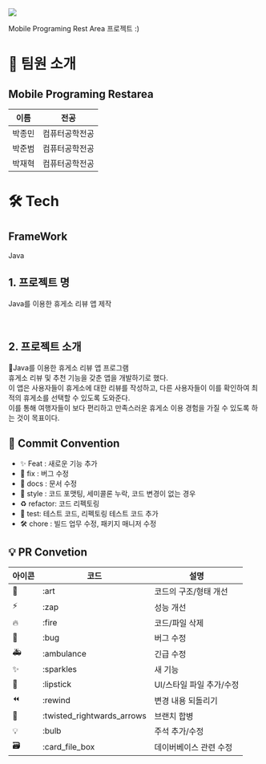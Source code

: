 <div><img src="https://capsule-render.vercel.app/api?type=waving&height=200&color=gradient&text=MobilePrograming%20Restarea%20Review&fontSize=45" /></div>



Mobile Programing Rest Area 프로젝트 :)

# 👋 팀원 소개

## Mobile Programing Restarea

| 이름                                   | 전공           |
| -------------------------------------- | -------------- | 
| 박종민  | 컴퓨터공학전공 |
| 박준범  | 컴퓨터공학전공 | 
| 박재혁  | 컴퓨터공학전공 | 


# 🛠️ Tech

## FrameWork

Java

## 1. 프로젝트 명

Java를 이용한 휴게소 리뷰 앱 제작


<br/>

## 2. 프로젝트 소개

Java를 이용한 휴게소 리뷰 앱 프로그램 <br/>
휴게소 리뷰 및 추천 기능을 갖춘 앱을 개발하기로 했다. <br/>
이 앱은 사용자들이 휴게소에 대한 리뷰를 작성하고, 다른 사용자들이 이를 확인하여 최적의 휴게소를 선택할 수 있도록 도와준다. <br/>
이를 통해 여행자들이 보다 편리하고 만족스러운 휴게소 이용 경험을 가질 수 있도록 하는 것이 목표이다. <br/>

## 🎯 Commit Convention

- ✨ Feat : 새로운 기능 추가
- 🐛 fix : 버그 수정
- 📑 docs : 문서 수정
- 💄 style : 코드 포맷팅, 세미콜론 누락, 코드 변경이 없는 경우
- ♻️ refactor: 코드 리펙토링
- 🧪 test: 테스트 코드, 리펙토링 테스트 코드 추가
- 🛠️ chore : 빌드 업무 수정, 패키지 매니저 수정

## 💡 PR Convetion

| 아이콘 | 코드                       | 설명                     |
| ------ | -------------------------- | ------------------------ |
| 🎨     | :art                       | 코드의 구조/형태 개선    |
| ⚡️    | :zap                       | 성능 개선                |
| 🔥     | :fire                      | 코드/파일 삭제           |
| 🐛     | :bug                       | 버그 수정                |
| 🚑     | :ambulance                 | 긴급 수정                |
| ✨     | :sparkles                  | 새 기능                  |
| 💄     | :lipstick                  | UI/스타일 파일 추가/수정 |
| ⏪     | :rewind                    | 변경 내용 되돌리기       |
| 🔀     | :twisted_rightwards_arrows | 브랜치 합병              |
| 💡     | :bulb                      | 주석 추가/수정           |
| 🗃      | :card_file_box             | 데이버베이스 관련 수정   |

